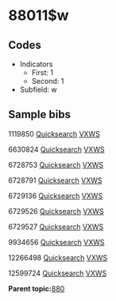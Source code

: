 # 88011$w

## Codes

-   Indicators
    -   First: 1
    -   Second: 1
-   Subfield: w

## Sample bibs

1119850 [Quicksearch](https://search.library.yale.edu/catalog/1119850) [VXWS](http://prodorbis.library.yale.edu:7014/vxws/GetHoldingsService?bibId=1119850)

6630824 [Quicksearch](https://search.library.yale.edu/catalog/6630824) [VXWS](http://prodorbis.library.yale.edu:7014/vxws/GetHoldingsService?bibId=6630824)

6728753 [Quicksearch](https://search.library.yale.edu/catalog/6728753) [VXWS](http://prodorbis.library.yale.edu:7014/vxws/GetHoldingsService?bibId=6728753)

6728791 [Quicksearch](https://search.library.yale.edu/catalog/6728791) [VXWS](http://prodorbis.library.yale.edu:7014/vxws/GetHoldingsService?bibId=6728791)

6729136 [Quicksearch](https://search.library.yale.edu/catalog/6729136) [VXWS](http://prodorbis.library.yale.edu:7014/vxws/GetHoldingsService?bibId=6729136)

6729526 [Quicksearch](https://search.library.yale.edu/catalog/6729526) [VXWS](http://prodorbis.library.yale.edu:7014/vxws/GetHoldingsService?bibId=6729526)

6729527 [Quicksearch](https://search.library.yale.edu/catalog/6729527) [VXWS](http://prodorbis.library.yale.edu:7014/vxws/GetHoldingsService?bibId=6729527)

9934656 [Quicksearch](https://search.library.yale.edu/catalog/9934656) [VXWS](http://prodorbis.library.yale.edu:7014/vxws/GetHoldingsService?bibId=9934656)

12266498 [Quicksearch](https://search.library.yale.edu/catalog/12266498) [VXWS](http://prodorbis.library.yale.edu:7014/vxws/GetHoldingsService?bibId=12266498)

12599724 [Quicksearch](https://search.library.yale.edu/catalog/12599724) [VXWS](http://prodorbis.library.yale.edu:7014/vxws/GetHoldingsService?bibId=12599724)

**Parent topic:**[880](../../tags/880/880.md)

